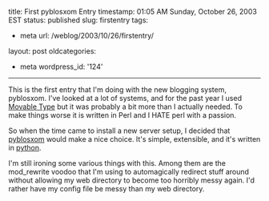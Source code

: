title: First pyblosxom Entry
timestamp: 01:05 AM Sunday, October 26, 2003 EST
status: published
slug: firstentry
tags:
- meta
url: /weblog/2003/10/26/firstentry/

layout: post
oldcategories:
- meta
wordpress_id: '124'

---

This is the first entry that I'm doing with the new blogging system,
pyblosxom.  I've looked at a lot of systems, and for the past year I used [Movable Type](http://www.movabletype.org/) but it was probably a bit
more than I actually needed.  To make things worse it is written in Perl and I
HATE perl with a passion.






So when the time came to install a new server setup, I decided that [pyblosxom](http://roughingit.subtlehints.net/pyblosxom) would make a
nice choice.  It's simple, extensible, and it's written in [python](http://www.python.org/).






I'm still ironing some various things with this.  Among them are the
mod_rewrite voodoo that I'm using to automagically redirect stuff around
without allowing my web directory to become too horribly messy again.  I'd
rather have my config file be messy than my web directory.

